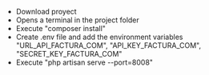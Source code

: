- Download proyect
- Opens a terminal in the project folder
- Execute "composer install"
- Create .env file and add the environment variables "URL_API_FACTURA_COM", "API_KEY_FACTURA_COM", "SECRET_KEY_FACTURA_COM"
- Execute "php artisan serve --port=8008"
